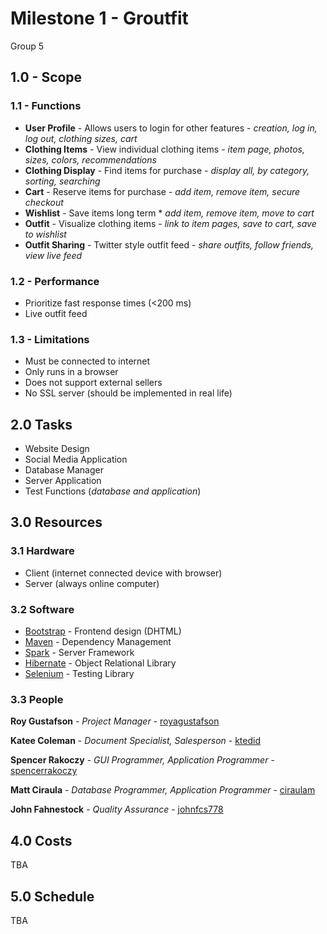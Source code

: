 # Milestone 1 - Groutfit
Group 5

## 1.0 - Scope
### 1.1 - Functions
* **User Profile** - Allows users to login for other features - *creation, log in, log out, clothing sizes, cart*
* **Clothing Items** - View individual clothing items - *item page, photos, sizes, colors, recommendations*
* **Clothing Display** - Find items for purchase - *display all, by category, sorting, searching*
* **Cart** - Reserve items for purchase - *add item, remove item, secure checkout*
* **Wishlist** - Save items long term * *add item, remove item, move to cart*
* **Outfit** - Visualize clothing items - *link to item pages, save to cart, save to wishlist*
* **Outfit Sharing** - Twitter style outfit feed - *share outfits, follow friends, view live feed*

### 1.2 - Performance
* Prioritize fast response times (<200 ms)
* Live outfit feed

### 1.3 - Limitations
* Must be connected to internet
* Only runs in a browser
* Does not support external sellers
* No SSL server (should be implemented in real life)

## 2.0 Tasks
* Website Design
* Social Media Application
* Database Manager
* Server Application
* Test Functions (*database and application*)

## 3.0 Resources
### 3.1 Hardware
* Client (internet connected device with browser)
* Server (always online computer)

### 3.2 Software
* [Bootstrap](https://getbootstrap.com/) - Frontend design (DHTML)
* [Maven](https://maven.apache.org/) - Dependency Management
* [Spark](http://sparkjava.com/) - Server Framework
* [Hibernate](http://hibernate.org/) - Object Relational Library
* [Selenium](http://www.seleniumhq.org/) - Testing Library

### 3.3 People
**Roy Gustafson** - *Project Manager* - [royagustafson](https://github.com/royagustafson)

**Katee Coleman** - *Document Specialist, Salesperson* - [ktedid](https://github.com/ktedid)

**Spencer Rakoczy** - *GUI Programmer, Application Programmer* - [spencerrakoczy](https://github.com/spencerrakoczy)

**Matt Ciraula** - *Database Programmer, Application Programmer* - [ciraulam](https://github.com/ciraulam)

**John Fahnestock** - *Quality Assurance* - [johnfcs778](https://github.com/johnfcs778)

## 4.0 Costs
TBA

## 5.0 Schedule
TBA
